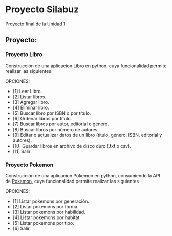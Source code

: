 # Proyecto Silabuz

Proyecto final de la Unidad 1

## Proyecto:

### Proyecto Libro

Construcción de una aplicacion Libro en python, cuya funcionalidad permite realizar las siguientes

OPCIONES:

- [1] Leer Libro.
- [2] Listar libros.
- [3] Agregar libro.
- [4] Eliminar libro.
- [5] Buscar libro por ISBN o por título.
- [6] Ordenar libros por título.
- [7] Buscar libros por autor, editorial o género.
- [8] Buscar libros por número de autores.
- [9] Editar o actualizar datos de un libro (título, género, ISBN, editorial y autores).
- [10] Guardar libros en archivo de disco duro (.txt o csv).
- [11] Salir

### Proyecto Pokemon

Construcción de una aplicacion Pokemon en python, consumiendo la API de [Pokemon](https://pokeapi.co/docs/v2),
cuya funcionalidad permite realizar las siguientes

OPCIONES:

- [1] Listar pokemons por generación.
- [2] Listar pokemons por forma.
- [3] Listar pokemons por habilidad.
- [4] Listar pokemons por habitat.
- [5] Listar pokemons por tipo.
- [6] Salir.
